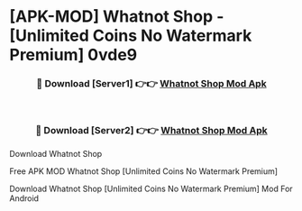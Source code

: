 # [APK-MOD] Whatnot  Shop - [Unlimited Coins No Watermark Premium] 0vde9



<div align="center">
<h3>🔴 Download [Server1] 👉👉 <a href="https://momento.my/?title=Whatnot__Shop">Whatnot  Shop Mod Apk</a></h3><br>

<h3>🔴 Download [Server2] 👉👉 <a href="https://momento.my/?title=Whatnot__Shop">Whatnot  Shop Mod Apk</a></h3>
</div>



Download Whatnot  Shop 

Free APK MOD Whatnot  Shop [Unlimited Coins No Watermark Premium]

Download Whatnot  Shop [Unlimited Coins No Watermark Premium] Mod For Android
